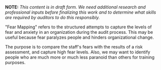 
**NOTE:** *This content is in draft form. We need additional research and professional inputs before finalizing this work and to determine what skills are required by auditors to do this responsibly.*

"Fear Mapping" refers to the structured attempts to capture the levels of fear and anxiety in an organization during the audit process. This may be useful because fear paralyzes people and hinders organizational change.

The purpose is to compare the staff's fears with the results of a risk assessment, and capture high fear levels. Also, we may want to identify people who are much more or much less paranoid than others for training purposes.
